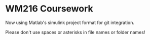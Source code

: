 # WM216 Coursework

Now using Matlab's simulink project format for git integration.

Please don't use spaces or asterisks in file names or folder names!
